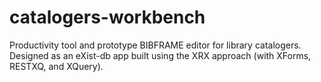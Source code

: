 # catalogers-workbench
Productivity tool and prototype BIBFRAME editor for library catalogers. Designed as an eXist-db app built using the XRX approach (with XForms, RESTXQ, and XQuery).
